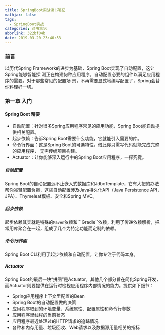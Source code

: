 ```yaml
---
title: SpringBoot实战读书笔记
mathjax: false
tags:
  - SpringBoot实战
categories: 读书笔记
abbrlink: 322bf04b
date: 2019-03-20 23:40:53
---
```


### 前言
以历代Spring Framework的进步为基础，Spring Boot实现了自动配置，这让Spring能够智能探
测正在构建何种应用程序，自动配置必要的组件以满足应用程序的需要。对于那些常见的配置场
景，不再需要显式地编写配置了，Spring会替你料理好一切。

### 第一章 入门
#### Spring Boot 精要
- 自动配置：针对很多Spring应用程序常见的应用功能，Spring Boot能自动提供相关配置。
- 起步依赖：告诉Spring Boot需要什么功能，它就能引入需要的库。
- 命令行界面：这是Spring Boot的可选特性，借此你只需写代码就能完成完整的应用程序，
无需传统项目构建。
- Actuator：让你能够深入运行中的Spring Boot应用程序，一探究竟。

##### 自动配置
Spring Boot的自动配置远不止嵌入式数据库和JdbcTemplate，它有大把的办法帮你减轻配置负担，这些自动配置涉及Java持久化API（Java Persistence API，JPA）、Thymeleaf模板、安全和Spring MVC。
##### 起步依赖
起步依赖其实就是特殊的```Maven```依赖和```Gradle``依赖，利用了传递依赖解析，把常用库聚合在一起，组成了几个为特定功能而定制的依赖。
##### 命令行界面
Spring Boot CLI利用了起步依赖和自动配置，让你专注于代码本身。
##### Actuator
Spring Boot的最后一块“拼图”是Actuator，其他几个部分旨在简化Spring开发，而Actuator则要提供在运行时检视应用程序内部情况的能力。提供如下细节：
- Spring应用程序上下文里配置的Bean
- Spring Boot的自动配置做的决策
- 应用程序取到的环境变量、系统属性、配置属性和命令行参数
- 应用程序里线程的当前状态
- 应用程序最近处理过的HTTP请求的追踪情况
- 各种和内存用量、垃圾回收、Web请求以及数据源用量相关的指标


